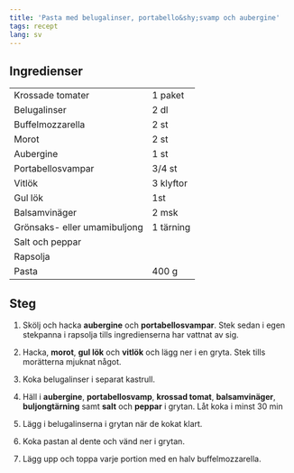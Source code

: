 ```yaml
---
title: 'Pasta med belugalinser, portabello&shy;svamp och aubergine'
tags: recept
lang: sv
---
```


## Ingredienser

|                              |           |
| ---------------------------- | --------- |
| Krossade tomater             | 1 paket   |
| Belugalinser                 | 2 dl      |
| Buffelmozzarella             | 2 st      |
| Morot                        | 2 st      |
| Aubergine                    | 1 st      |
| Portabellosvampar            | 3/4 st    |
| Vitlök                       | 3 klyftor |
| Gul lök                      | 1st       |
| Balsamvinäger                | 2 msk     |
| Grönsaks- eller umamibuljong | 1 tärning |
| Salt och peppar              |           |
| Rapsolja                     |
| Pasta                        | 400 g     |

## Steg

1. Skölj och hacka **aubergine** och **portabellosvampar**. Stek sedan i egen stekpanna i rapsolja tills ingredienserna har vattnat av sig.

2. Hacka, **morot**, **gul lök** och **vitlök** och lägg ner i en gryta. Stek tills morätterna mjuknat något.

3. Koka belugalinser i separat kastrull.

4. Häll i **aubergine**, **portabellosvamp**, **krossad tomat**, **balsamvinäger**, **buljongtärning** samt **salt** och **peppar** i grytan. Låt koka i minst 30 min

5. Lägg i belugalinserna i grytan när de kokat klart.

6. Koka pastan al dente och vänd ner i grytan.

7. Lägg upp och toppa varje portion med en halv buffelmozzarella.

<br>
